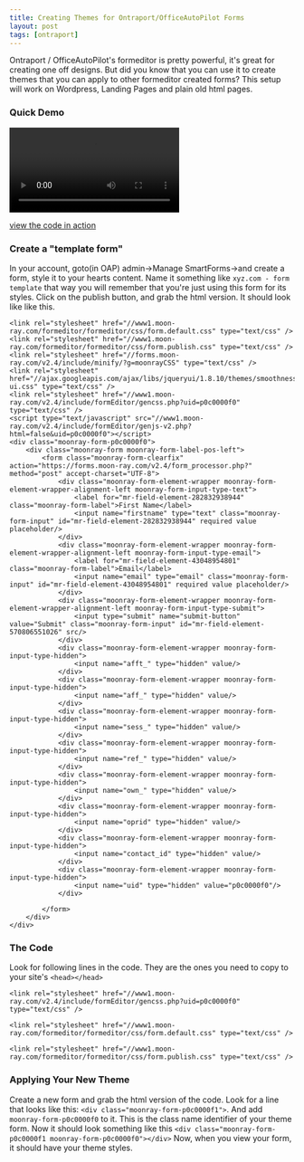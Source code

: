 ```yaml
---
title: Creating Themes for Ontraport/OfficeAutoPilot Forms
layout: post
tags: [ontraport]
---
```


Ontraport / OfficeAutoPilot's formeditor is pretty powerful, it's great for creating one off designs. 
But did you know that you can use it to create themes that you can apply to other formeditor created forms? This setup will work on Wordpress, Landing Pages and plain old html pages.

### Quick Demo

<video controls="controls"><source src="/media/2013-07-25-creating-form-themes-with-ontraport-formeditor/setting-up-form-theme-with-ontraport.mp4" type="video/mp4" /><source src="/media/2013-07-25-creating-form-themes-with-ontraport-formeditor/setting-up-form-theme-with-ontraport.webm" type="video/webm" />Your browser does not support the <code>video</code> element.</video>

[view the code in action](/demos/2013-07-25-creating-form-themes-with-ontraport-formeditor)

### Create a "template form"

In your account, goto(in OAP) admin->Manage SmartForms->and create a form, style it to your hearts content. Name it something like `xyz.com - form template` that way you will remember that you're just using this form for its styles. Click on the publish button, and grab the html version.  It should look like like this.

	<link rel="stylesheet" href="//www1.moon-ray.com/formeditor/formeditor/css/form.default.css" type="text/css" />
	<link rel="stylesheet" href="//www1.moon-ray.com/formeditor/formeditor/css/form.publish.css" type="text/css" />
	<link rel="stylesheet" href="//forms.moon-ray.com/v2.4/include/minify/?g=moonrayCSS" type="text/css" />
	<link rel="stylesheet" href="//ajax.googleapis.com/ajax/libs/jqueryui/1.8.10/themes/smoothness/jquery-ui.css" type="text/css" />
	<link rel="stylesheet" href="//www1.moon-ray.com/v2.4/include/formEditor/gencss.php?uid=p0c0000f0" type="text/css" />
	<script type="text/javascript" src="//www1.moon-ray.com/v2.4/include/formEditor/genjs-v2.php?html=false&uid=p0c0000f0"></script>
	<div class="moonray-form-p0c0000f0">
	    <div class="moonray-form moonray-form-label-pos-left">
	        <form class="moonray-form-clearfix" action="https://forms.moon-ray.com/v2.4/form_processor.php?" method="post" accept-charset="UTF-8">
	            <div class="moonray-form-element-wrapper moonray-form-element-wrapper-alignment-left moonray-form-input-type-text">
	                <label for="mr-field-element-282832938944" class="moonray-form-label">First Name</label>
	                <input name="firstname" type="text" class="moonray-form-input" id="mr-field-element-282832938944" required value placeholder/>
	            </div>
	            <div class="moonray-form-element-wrapper moonray-form-element-wrapper-alignment-left moonray-form-input-type-email">
	                <label for="mr-field-element-43048954801" class="moonray-form-label">Email</label>
	                <input name="email" type="email" class="moonray-form-input" id="mr-field-element-43048954801" required value placeholder/>
	            </div>
	            <div class="moonray-form-element-wrapper moonray-form-element-wrapper-alignment-left moonray-form-input-type-submit">
	                <input type="submit" name="submit-button" value="Submit" class="moonray-form-input" id="mr-field-element-570806551026" src/>
	            </div>
	            <div class="moonray-form-element-wrapper moonray-form-input-type-hidden">
	                <input name="afft_" type="hidden" value/>
	            </div>
	            <div class="moonray-form-element-wrapper moonray-form-input-type-hidden">
	                <input name="aff_" type="hidden" value/>
	            </div>
	            <div class="moonray-form-element-wrapper moonray-form-input-type-hidden">
	                <input name="sess_" type="hidden" value/>
	            </div>
	            <div class="moonray-form-element-wrapper moonray-form-input-type-hidden">
	                <input name="ref_" type="hidden" value/>
	            </div>
	            <div class="moonray-form-element-wrapper moonray-form-input-type-hidden">
	                <input name="own_" type="hidden" value/>
	            </div>
	            <div class="moonray-form-element-wrapper moonray-form-input-type-hidden">
	                <input name="oprid" type="hidden" value/>
	            </div>
	            <div class="moonray-form-element-wrapper moonray-form-input-type-hidden">
	                <input name="contact_id" type="hidden" value/>
	            </div>
	            <div class="moonray-form-element-wrapper moonray-form-input-type-hidden">
	                <input name="uid" type="hidden" value="p0c0000f0"/>
	            </div>
	
	        </form>
	    </div>
	</div>


### The Code
Look for following lines in the code. They are the ones you need to copy to your site's `<head></head>`

`<link rel="stylesheet" href="//www1.moon-ray.com/v2.4/include/formEditor/gencss.php?uid=p0c0000f0" type="text/css" />`

`<link rel="stylesheet" href="//www1.moon-ray.com/formeditor/formeditor/css/form.default.css" type="text/css" />`

`<link rel="stylesheet" href="//www1.moon-ray.com/formeditor/formeditor/css/form.publish.css" type="text/css" />`

### Applying Your New Theme
Create a new form and grab the html version of the code. Look for a line that looks like this: `<div class="moonray-form-p0c0000f1">`. And add ` moonray-form-p0c0000f0` to it. This is the class name identifier of your theme form. Now it should look something like this `<div class="moonray-form-p0c0000f1 moonray-form-p0c0000f0"></div>`
Now, when you view your form, it should have your theme styles. 

